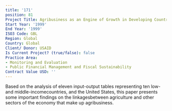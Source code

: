 ```yaml
---
title: '171'
position: 81
Project Title: Agribusiness as an Engine of Growth in Developing Countries
Start Year: '1999'
End Year: '1999'
ISO3 Code: GBL
Region: Global
Country: Global
Client/ Donor: USAID
Is Current Project? (true/false): false
Practice Area:
- Monitoring and Evaluation
- Public Financial Management and Fiscal Sustainability
Contract Value USD: ''
---
```


Based on the analysis of eleven input-output tables representing ten low- and middle-incomecountries, and the United States, this paper presents some important findings on the linkagesbetween agriculture and other sectors of the economy that make up agribusiness.